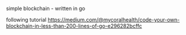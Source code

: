  simple blockchain - written in go

following tutorial https://medium.com/@mycoralhealth/code-your-own-blockchain-in-less-than-200-lines-of-go-e296282bcffc
